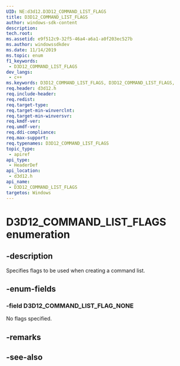 ```yaml
---
UID: NE:d3d12.D3D12_COMMAND_LIST_FLAGS
title: D3D12_COMMAND_LIST_FLAGS
author: windows-sdk-content
description: 
tech.root:
ms.assetid: e9f512c9-32f5-46a4-a6a1-a0f203ec527b
ms.author: windowssdkdev
ms.date: 11/14/2019
ms.topic: enum
f1_keywords:
 - D3D12_COMMAND_LIST_FLAGS
dev_langs:
 - c++
ms.keywords: D3D12_COMMAND_LIST_FLAGS, D3D12_COMMAND_LIST_FLAGS, 
req.header: d3d12.h
req.include-header:
req.redist:
req.target-type:
req.target-min-winverclnt:
req.target-min-winversvr:
req.kmdf-ver:
req.umdf-ver:
req.ddi-compliance:
req.max-support:
req.typenames: D3D12_COMMAND_LIST_FLAGS
topic_type: 
 - apiref
api_type: 
 - HeaderDef
api_location: 
 - d3d12.h
api_name: 
 - D3D12_COMMAND_LIST_FLAGS
targetos: Windows
---
```


# D3D12_COMMAND_LIST_FLAGS enumeration

## -description

Specifies flags to be used when creating a command list.

## -enum-fields

### -field D3D12_COMMAND_LIST_FLAG_NONE 

No flags specified.

## -remarks

## -see-also
